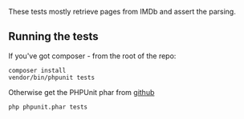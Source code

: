 These tests mostly retrieve pages from IMDb and assert the parsing.

Running the tests
-----------------
If you've got composer - from the root of the repo:
```
composer install
vendor/bin/phpunit tests
```

Otherwise get the PHPUnit phar from [github](https://github.com/sebastianbergmann/phpunit)
```
php phpunit.phar tests
```

